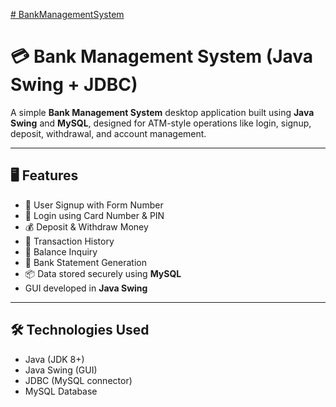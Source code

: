[# BankManagementSystem](https://vaibhav-12300.github.io/BankManagementSystem/)

# 💳 Bank Management System (Java Swing + JDBC)

A simple **Bank Management System** desktop application built using **Java Swing** and **MySQL**, designed for ATM-style operations like login, signup, deposit, withdrawal, and account management.

---

## 🖥️ Features

- 👤 User Signup with Form Number
- 🔐 Login using Card Number & PIN
- 💰 Deposit & Withdraw Money
- 🧾 Transaction History
- 🔎 Balance Inquiry
- 📝 Bank Statement Generation
- 📦 Data stored securely using **MySQL**
- GUI developed in **Java Swing**

---

## 🛠️ Technologies Used

- Java (JDK 8+)
- Java Swing (GUI)
- JDBC (MySQL connector)
- MySQL Database

